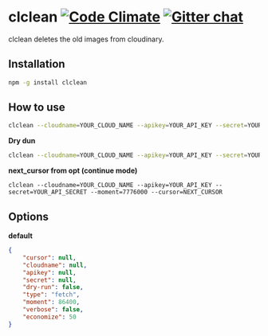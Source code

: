 clclean [![Code Climate](https://codeclimate.com/github/riaf/clclean.png)](https://codeclimate.com/github/riaf/clclean) [![Gitter chat](https://badges.gitter.im/riaf/clclean.png)](https://gitter.im/riaf/clclean)
=======

clclean deletes the old images from cloudinary.


Installation
------------

```sh
npm -g install clclean
```


How to use
----------

```sh
clclean --cloudname=YOUR_CLOUD_NAME --apikey=YOUR_API_KEY --secret=YOUR_API_SECRET
```


**Dry dun**

```sh
clclean --cloudname=YOUR_CLOUD_NAME --apikey=YOUR_API_KEY --secret=YOUR_API_SECRET --dry-run
```


**next_cursor from opt (continue mode)**

```
clclean --cloudname=YOUR_CLOUD_NAME --apikey=YOUR_API_KEY --secret=YOUR_API_SECRET --moment=7776000 --cursor=NEXT_CURSOR
```


Options
-------

**default**

```json
{
    "cursor": null,
    "cloudname": null,
    "apikey": null,
    "secret": null,
    "dry-run": false,
    "type": "fetch",
    "moment": 86400,
    "verbose": false,
    "economize": 50
}
```

